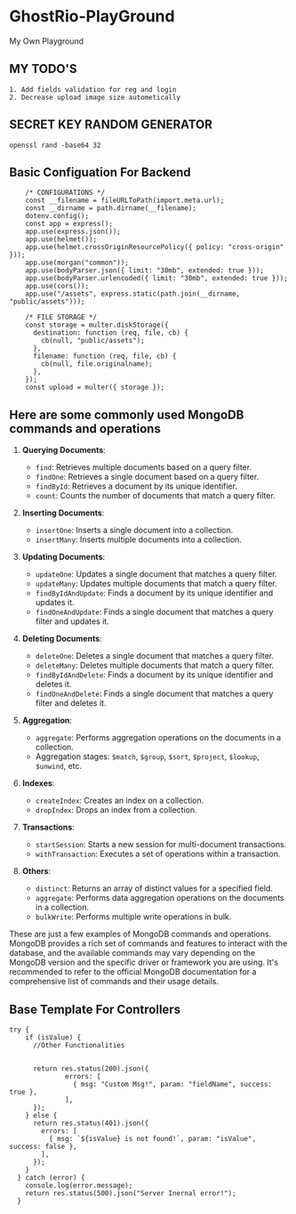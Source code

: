 # GhostRio-PlayGround

My Own Playground

## MY TODO'S

    1. Add fields validation for reg and login
    2. Decrease upload image size autometically

## SECRET KEY RANDOM GENERATOR

    openssl rand -base64 32

## Basic Configuation For Backend

        /* CONFIGURATIONS */
        const __filename = fileURLToPath(import.meta.url);
        const __dirname = path.dirname(__filename);
        dotenv.config();
        const app = express();
        app.use(express.json());
        app.use(helmet());
        app.use(helmet.crossOriginResourcePolicy({ policy: "cross-origin" }));
        app.use(morgan("common"));
        app.use(bodyParser.json({ limit: "30mb", extended: true }));
        app.use(bodyParser.urlencoded({ limit: "30mb", extended: true }));
        app.use(cors());
        app.use("/assets", express.static(path.join(__dirname, "public/assets")));

        /* FILE STORAGE */
        const storage = multer.diskStorage({
          destination: function (req, file, cb) {
            cb(null, "public/assets");
          },
          filename: function (req, file, cb) {
            cb(null, file.originalname);
          },
        });
        const upload = multer({ storage });

## Here are some commonly used MongoDB commands and operations

1. **Querying Documents**:

   - `find`: Retrieves multiple documents based on a query filter.
   - `findOne`: Retrieves a single document based on a query filter.
   - `findById`: Retrieves a document by its unique identifier.
   - `count`: Counts the number of documents that match a query filter.

2. **Inserting Documents**:

   - `insertOne`: Inserts a single document into a collection.
   - `insertMany`: Inserts multiple documents into a collection.

3. **Updating Documents**:

   - `updateOne`: Updates a single document that matches a query filter.
   - `updateMany`: Updates multiple documents that match a query filter.
   - `findByIdAndUpdate`: Finds a document by its unique identifier and updates it.
   - `findOneAndUpdate`: Finds a single document that matches a query filter and updates it.

4. **Deleting Documents**:

   - `deleteOne`: Deletes a single document that matches a query filter.
   - `deleteMany`: Deletes multiple documents that match a query filter.
   - `findByIdAndDelete`: Finds a document by its unique identifier and deletes it.
   - `findOneAndDelete`: Finds a single document that matches a query filter and deletes it.

5. **Aggregation**:

   - `aggregate`: Performs aggregation operations on the documents in a collection.
   - Aggregation stages: `$match`, `$group`, `$sort`, `$project`, `$lookup`, `$unwind`, etc.

6. **Indexes**:

   - `createIndex`: Creates an index on a collection.
   - `dropIndex`: Drops an index from a collection.

7. **Transactions**:

   - `startSession`: Starts a new session for multi-document transactions.
   - `withTransaction`: Executes a set of operations within a transaction.

8. **Others**:
   - `distinct`: Returns an array of distinct values for a specified field.
   - `aggregate`: Performs data aggregation operations on the documents in a collection.
   - `bulkWrite`: Performs multiple write operations in bulk.

These are just a few examples of MongoDB commands and operations. MongoDB provides a rich set of commands and features to interact with the database, and the available commands may vary depending on the MongoDB version and the specific driver or framework you are using. It's recommended to refer to the official MongoDB documentation for a comprehensive list of commands and their usage details.

## Base Template For Controllers

    try {
        if (isValue) {
          //Other Functionalities


          return res.status(200).json({
                  errors: [
                    { msg: "Custom Msg!", param: "fieldName", success: true },
                  ],
          });
        } else {
          return res.status(401).json({
            errors: [
              { msg: `${isValue} is not found!`, param: "isValue", success: false },
            ],
          });
        }
      } catch (error) {
        console.log(error.message);
        return res.status(500).json("Server Inernal error!");
      }
